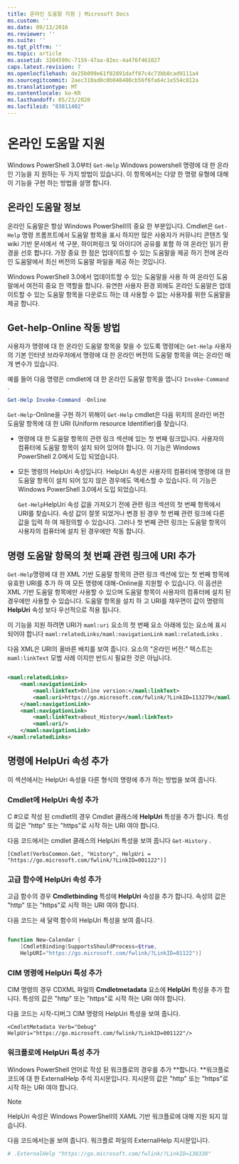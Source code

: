 ```yaml
---
title: 온라인 도움말 지원 | Microsoft Docs
ms.custom: ''
ms.date: 09/13/2016
ms.reviewer: ''
ms.suite: ''
ms.tgt_pltfrm: ''
ms.topic: article
ms.assetid: 3204599c-7159-47aa-82ec-4a476f461027
caps.latest.revision: 7
ms.openlocfilehash: de25b099e61f82891daff87c4c73bb8cad9111a4
ms.sourcegitcommit: 2aec310ad0c0b048400cb56f6fa64c1e554c812a
ms.translationtype: MT
ms.contentlocale: ko-KR
ms.lasthandoff: 05/23/2020
ms.locfileid: "83811402"
---
```

# <a name="supporting-online-help"></a>온라인 도움말 지원

Windows PowerShell 3.0부터 `Get-Help` Windows powershell 명령에 대 한 온라인 기능을 지 원하는 두 가지 방법이 있습니다. 이 항목에서는 다양 한 명령 유형에 대해이 기능을 구현 하는 방법을 설명 합니다.

## <a name="about-online-help"></a>온라인 도움말 정보

온라인 도움말은 항상 Windows PowerShell의 중요 한 부분입니다. Cmdlet은 `Get-Help` 명령 프롬프트에서 도움말 항목을 표시 하지만 많은 사용자가 커뮤니티 콘텐츠 및 wiki 기반 문서에서 색 구분, 하이퍼링크 및 아이디어 공유를 포함 하 여 온라인 읽기 환경을 선호 합니다. 가장 중요 한 점은 업데이트할 수 있는 도움말을 제공 하기 전에 온라인 도움말에서 최신 버전의 도움말 파일을 제공 하는 것입니다.

Windows PowerShell 3.0에서 업데이트할 수 있는 도움말을 사용 하 여 온라인 도움말에서 여전히 중요 한 역할을 합니다. 유연한 사용자 환경 외에도 온라인 도움말은 업데이트할 수 있는 도움말 항목을 다운로드 하는 데 사용할 수 없는 사용자를 위한 도움말을 제공 합니다.

## <a name="how-get-help--online-works"></a>Get-help-Online 작동 방법

사용자가 명령에 대 한 온라인 도움말 항목을 찾을 수 있도록 명령에는 `Get-Help` 사용자의 기본 인터넷 브라우저에서 명령에 대 한 온라인 버전의 도움말 항목을 여는 온라인 매개 변수가 있습니다.

예를 들어 다음 명령은 cmdlet에 대 한 온라인 도움말 항목을 엽니다 `Invoke-Command` .

```powershell
Get-Help Invoke-Command -Online
```

`Get-Help`-Online을 구현 하기 위해이 `Get-Help` cmdlet은 다음 위치의 온라인 버전 도움말 항목에 대 한 URI (Uniform resource Identifier)를 찾습니다.

- 명령에 대 한 도움말 항목의 관련 링크 섹션에 있는 첫 번째 링크입니다. 사용자의 컴퓨터에 도움말 항목이 설치 되어 있어야 합니다. 이 기능은 Windows PowerShell 2.0에서 도입 되었습니다.

- 모든 명령의 HelpUri 속성입니다. HelpUri 속성은 사용자의 컴퓨터에 명령에 대 한 도움말 항목이 설치 되어 있지 않은 경우에도 액세스할 수 있습니다. 이 기능은 Windows PowerShell 3.0에서 도입 되었습니다.

  `Get-Help`HelpUri 속성 값을 가져오기 전에 관련 링크 섹션의 첫 번째 항목에서 URI를 찾습니다. 속성 값이 잘못 되었거나 변경 된 경우 첫 번째 관련 링크에 다른 값을 입력 하 여 재정의할 수 있습니다. 그러나 첫 번째 관련 링크는 도움말 항목이 사용자의 컴퓨터에 설치 된 경우에만 작동 합니다.

## <a name="adding-a-uri-to-the-first-related-link-of-a-command-help-topic"></a>명령 도움말 항목의 첫 번째 관련 링크에 URI 추가

`Get-Help`명령에 대 한 XML 기반 도움말 항목의 관련 링크 섹션에 있는 첫 번째 항목에 유효한 URI를 추가 하 여 모든 명령에 대해-Online을 지원할 수 있습니다. 이 옵션은 XML 기반 도움말 항목에만 사용할 수 있으며 도움말 항목이 사용자의 컴퓨터에 설치 된 경우에만 사용할 수 있습니다. 도움말 항목을 설치 하 고 URI를 채우면이 값이 명령의 **HelpUri** 속성 보다 우선적으로 적용 됩니다.

이 기능을 지원 하려면 URI가 `maml:uri` 요소의 첫 번째 요소 아래에 있는 요소에 표시 되어야 합니다 `maml:relatedLinks/maml:navigationLink` `maml:relatedLinks` .

다음 XML은 URI의 올바른 배치를 보여 줍니다. 요소의 "온라인 버전:" 텍스트는 `maml:linkText` 모범 사례 이지만 반드시 필요한 것은 아닙니다.

```xml

<maml:relatedLinks>
    <maml:navigationLink>
        <maml:linkText>Online version:</maml:linkText>
        <maml:uri>https://go.microsoft.com/fwlink/?LinkID=113279</maml:uri>
    </maml:navigationLink>
    <maml:navigationLink>
        <maml:linkText>about_History</maml:linkText>
        <maml:uri/>
    </maml:navigationLink>
</maml:relatedLinks>
```

## <a name="adding-the-helpuri-property-to-a-command"></a>명령에 HelpUri 속성 추가

이 섹션에서는 HelpUri 속성을 다른 형식의 명령에 추가 하는 방법을 보여 줍니다.

### <a name="adding-a-helpuri-property-to-a-cmdlet"></a>Cmdlet에 HelpUri 속성 추가

C #으로 작성 된 cmdlet의 경우 Cmdlet 클래스에 **HelpUri** 특성을 추가 합니다. 특성의 값은 "http" 또는 "https"로 시작 하는 URI 여야 합니다.

다음 코드에서는 cmdlet 클래스의 HelpUri 특성을 보여 줍니다 `Get-History` .

```
[Cmdlet(VerbsCommon.Get, "History", HelpUri = "https://go.microsoft.com/fwlink/?LinkID=001122")]
```

### <a name="adding-a-helpuri-property-to-an-advanced-function"></a>고급 함수에 HelpUri 속성 추가

고급 함수의 경우 **Cmdletbinding** 특성에 **HelpUri** 속성을 추가 합니다. 속성의 값은 "http" 또는 "https"로 시작 하는 URI 여야 합니다.

다음 코드는 새 달력 함수의 HelpUri 특성을 보여 줍니다.

```powershell

function New-Calendar {
    [CmdletBinding(SupportsShouldProcess=$true,
    HelpURI="https://go.microsoft.com/fwlink/?LinkID=01122")]
```

### <a name="adding-a-helpuri-attribute-to-a-cim-command"></a>CIM 명령에 HelpUri 특성 추가

CIM 명령의 경우 CDXML 파일의 **Cmdletmetadata** 요소에 **HelpUri** 특성을 추가 합니다. 특성의 값은 "http" 또는 "https"로 시작 하는 URI 여야 합니다.

다음 코드는 시작-디버그 CIM 명령의 HelpUri 특성을 보여 줍니다.

```
<CmdletMetadata Verb="Debug" HelpUri="https://go.microsoft.com/fwlink/?LinkID=001122"/>
```

### <a name="adding-a-helpuri-attribute-to-a-workflow"></a>워크플로에 HelpUri 특성 추가

Windows PowerShell 언어로 작성 된 워크플로의 경우를 추가 **합니다. **워크플로 코드에 대 한 ExternalHelp 주석 지시문입니다. 지시문의 값은 "http" 또는 "https"로 시작 하는 URI 여야 합니다.

> [!NOTE]
> HelpUri 속성은 Windows PowerShell의 XAML 기반 워크플로에 대해 지원 되지 않습니다.

다음 코드에서는을 보여 줍니다. 워크플로 파일의 ExternalHelp 지시문입니다.

```powershell
# .ExternalHelp "https://go.microsoft.com/fwlink/?LinkID=138338"
```
